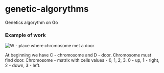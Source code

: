 # genetic-algorythms
Genetics algorythm on Go

### Example of work
![W - place where chromosome met a door](https://pbs.twimg.com/media/DsTBVIgXgAEjs7e.jpg:large)

At beginning we have C - chromosome and D - door. Chromosome must find door.
Chromosome - matrix with cells values - 0, 1, 2, 3. 0 - up, 1 - right, 2 - down, 3 - left.
